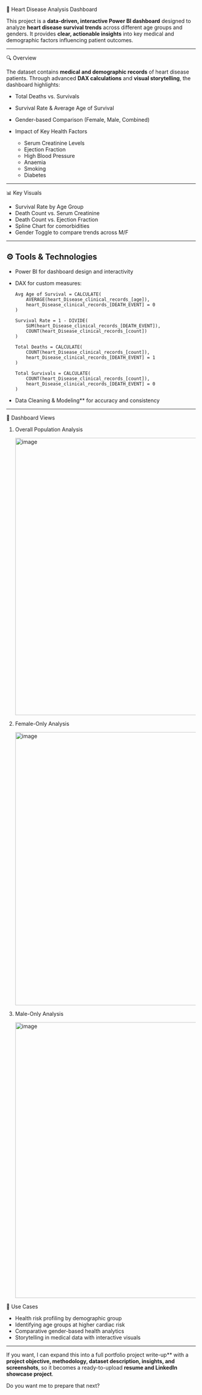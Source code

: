 
💓 Heart Disease Analysis Dashboard

This project is a **data-driven, interactive Power BI dashboard** designed to analyze **heart disease survival trends** across different age groups and genders. It provides **clear, actionable insights** into key medical and demographic factors influencing patient outcomes.

---

 🔍 Overview

The dataset contains **medical and demographic records** of heart disease patients. Through advanced **DAX calculations** and **visual storytelling**, the dashboard highlights:

* Total Deaths vs. Survivals
* Survival Rate & Average Age of Survival
* Gender-based Comparison (Female, Male, Combined)
* Impact of Key Health Factors

  * Serum Creatinine Levels
  * Ejection Fraction
  * High Blood Pressure
  * Anaemia
  * Smoking
  * Diabetes

---

 📊 Key Visuals

* Survival Rate by Age Group
* Death Count vs. Serum Creatinine
* Death Count vs. Ejection Fraction
* Spline Chart for comorbidities
* Gender Toggle to compare trends across M/F

---

## ⚙️ Tools & Technologies

* Power BI for dashboard design and interactivity
* DAX for custom measures:

  ```DAX
  Avg Age of Survival = CALCULATE(
      AVERAGE(heart_Disease_clinical_records_[age]),
      heart_Disease_clinical_records_[DEATH_EVENT] = 0
  )

  Survival Rate = 1 - DIVIDE(
      SUM(heart_Disease_clinical_records_[DEATH_EVENT]),
      COUNT(heart_Disease_clinical_records_[count])
  )

  Total Deaths = CALCULATE(
      COUNT(heart_Disease_clinical_records_[count]),
      heart_Disease_clinical_records_[DEATH_EVENT] = 1
  )

  Total Survivals = CALCULATE(
      COUNT(heart_Disease_clinical_records_[count]),
      heart_Disease_clinical_records_[DEATH_EVENT] = 0
  )
  ```
* Data Cleaning & Modeling** for accuracy and consistency

---

 📁 Dashboard Views

1. Overall Population Analysis
   
   <img width="1322" height="736" alt="image" src="https://github.com/user-attachments/assets/7b2b875d-34c8-4436-9182-d6e0bc66d426" />
   
2. Female-Only Analysis
   
    <img width="1332" height="725" alt="image" src="https://github.com/user-attachments/assets/b0b6ed0d-6d64-441e-9291-436a4eb91317" />
    
3. Male-Only Analysis

   <img width="1312" height="732" alt="image" src="https://github.com/user-attachments/assets/1c7a390e-dbde-4723-8c43-0adf9f408bde" />



 📎 Use Cases

* Health risk profiling by demographic group
* Identifying age groups at higher cardiac risk
* Comparative gender-based health analytics
* Storytelling in medical data with interactive visuals

---

If you want, I can expand this into a full portfolio project write-up** with a **project objective, methodology, dataset description, insights, and screenshots**, so it becomes a ready-to-upload **resume and LinkedIn showcase project**.

Do you want me to prepare that next?
